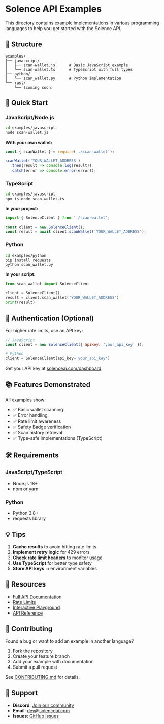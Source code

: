 # Solence API Examples

This directory contains example implementations in various programming languages to help you get started with the Solence API.

## 📂 Structure

```
examples/
├── javascript/
│   ├── scan-wallet.js      # Basic JavaScript example
│   └── scan-wallet.ts      # TypeScript with full types
├── python/
│   └── scan_wallet.py      # Python implementation
└── rust/
    └── (coming soon)
```

## 🚀 Quick Start

### JavaScript/Node.js

```bash
cd examples/javascript
node scan-wallet.js
```

**With your own wallet:**
```javascript
const { scanWallet } = require('./scan-wallet');

scanWallet('YOUR_WALLET_ADDRESS')
  .then(result => console.log(result))
  .catch(error => console.error(error));
```

### TypeScript

```bash
cd examples/javascript
npx ts-node scan-wallet.ts
```

**In your project:**
```typescript
import { SolenceClient } from './scan-wallet';

const client = new SolenceClient();
const result = await client.scanWallet('YOUR_WALLET_ADDRESS');
```

### Python

```bash
cd examples/python
pip install requests
python scan_wallet.py
```

**In your script:**
```python
from scan_wallet import SolenceClient

client = SolenceClient()
result = client.scan_wallet('YOUR_WALLET_ADDRESS')
print(result)
```

## 🔑 Authentication (Optional)

For higher rate limits, use an API key:

```javascript
// JavaScript
const client = new SolenceClient({ apiKey: 'your_api_key' });
```

```python
# Python
client = SolenceClient(api_key='your_api_key')
```

Get your API key at [solenceai.com/dashboard](https://solenceai.com/dashboard)

## 📚 Features Demonstrated

All examples show:
- ✅ Basic wallet scanning
- ✅ Error handling
- ✅ Rate limit awareness
- ✅ Safety Badge verification
- ✅ Scan history retrieval
- ✅ Type-safe implementations (TypeScript)

## 🛠️ Requirements

### JavaScript/TypeScript
- Node.js 18+
- npm or yarn

### Python
- Python 3.8+
- requests library

## 💡 Tips

1. **Cache results** to avoid hitting rate limits
2. **Implement retry logic** for 429 errors
3. **Check rate limit headers** to monitor usage
4. **Use TypeScript** for better type safety
5. **Store API keys** in environment variables

## 🔗 Resources

- [Full API Documentation](../docs/API.md)
- [Rate Limits](../docs/RATE_LIMITS.md)
- [Interactive Playground](https://solenceai.com/playground)
- [API Reference](https://solenceai.com/docs)

## 🤝 Contributing

Found a bug or want to add an example in another language?

1. Fork the repository
2. Create your feature branch
3. Add your example with documentation
4. Submit a pull request

See [CONTRIBUTING.md](../CONTRIBUTING.md) for details.

## 📧 Support

- **Discord**: [Join our community](https://discord.gg/solence)
- **Email**: dev@solenceai.com
- **Issues**: [GitHub Issues](https://github.com/solenceai/solence-api/issues)
